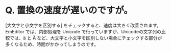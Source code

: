 # Q. 置換の速度が遅いのですが。

\[大文字と小文字を区別する\] をチェックすると、速度は大きく改善されます。EmEditor では、内部処理を Unicode で行っていますが、Unicodeの文字列の比較では、ä と Ä など、大文字と小文字を区別しない場合にチェックする部分が多くなるため、時間がかかってしまうのです。
